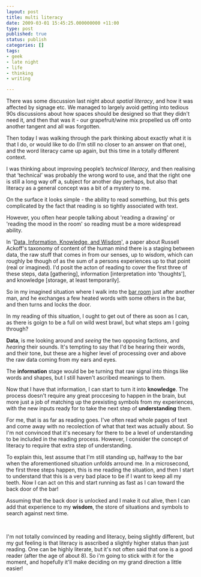 ```yaml
---
layout: post
title: multi literacy
date: 2009-03-01 15:45:25.000000000 +11:00
type: post
published: true
status: publish
categories: []
tags:
- geek
- late night
- life
- thinking
- writing

---
```

<p>There was some discussion last night about <em>spatial literacy</em>,  and how it was affected by signage etc. We managed to largely avoid  getting into tedious 90s discussions about how spaces should be  designed so that they didn't need it, and then that was it - our  grapefruit/wine mix propelled us off onto another tangent and all was  forgotten.</p>
<p>Then  today I was walking through the park thinking about exactly what it is  that I do, or would like to do (I’m still no closer to an answer on  that one), and the word literacy came up again, but this time in a  totally different context.</p>
<p>I was thinking about improving people’s <em>technical literacy</em>,  and then realising that ‘technical’ was probably the wrong word to use,  and that the right one is still a long way off a, subject for another  day perhaps, but also that literacy as a general concept was a bit of a  mystery to me.</p>
<p>On  the surface it looks simple - the ability to read something, but this  gets complicated by the fact that reading is so tightly associated with  text.</p>
<p>However, you often hear people talking about 'reading a drawing' or 'reading the mood in the room' so reading must be a more widespread ability.</p>
<p>In '<a href="http://www.systems-thinking.org/dikw/dikw.htm" target="_blank">Data, Information, Knowledge, and Wisdom</a>', a paper about Russell Ackoff's taxonomy of content of the human mind there is a staging between data, the raw stuff that comes in from our senses, up to wisdom, which can roughly be though of as the sum of a persons experiences up to that point (real or imagined). I'd posit the acton of reading to cover the first three of these steps, data [gathering], information [interpretation into 'thoughts'], and knowledge [storage, at least temporarily].</p>
<p>So in my imagined situation where I walk into the <a href="http://www.youtube.com/watch?v=yK543f0_UKc" target="_blank">bar room</a> just after another man, and he exchanges a few heated words with some others in the bar, and then turns and locks the door. </p>
<p>In my reading of this situation, I ought to get out of there as soon as I can, as there is goign to be a full on wild west brawl, but what steps am I going through?</p>
<p><strong>Data</strong>, is me looking around and <em>seeing</em> the two opposing factions, and <em>hearing</em> their sounds. It's tempting to say that I'd be hearing their words, and their tone, but these are a higher level of processing over and above the raw data coming from my ears and eyes.</p>
<p>The <strong>information</strong> stage would be be turning that raw signal into things like words and shapes, but I still haven't ascribed meanings to them.</p>
<p>Now that I have that information, I can start to turn it into <strong>knowledge</strong>. The process doesn't require any great proccesing to happen in the brain, but more just a job of matching up the prexisting symbols from my experiences, with the new inputs ready for to take the next step of <strong>understanding</strong> them.</p>
<p>For me, that is as far as reading goes. I've often read whole pages of text and come away with no recolection of what that text was actually about. So I'm not convinced that it's necesary for there to be a level of understanding to be included in the reading process. However, I consider the concept of literacy to require that extra step of understanding. </p>
<p>To explain this, lest assume that I'm still standing up, halfway to the bar when the aforementioned situation unfolds arround me. In a microsecond, the first three steps happen, this is me reading the situation, and then I start to understand that this is a very bad place to be if I want to keep all my teeth. Now I can act on this and start running as fast as I can toward the back door of the bar!</p>
<p>Assuming that the back door is unlocked and I make it out alive, then I can add that experience to my <strong>wisdom</strong>, the store of situations and symbols to search against next time.</p>
<p>&nbsp;</p>
<p>I'm not totally convinced by reading and literacy, being slightly different, but my gut feeling is that literacy is asscribed a slightly higher status than just reading. One can be highly literate, but it's not often said that one is a good reader (after the age of about 8). So i'm going to stick with it for the moment, and hopefully it'll make deciding on my grand direction a little easier!</p>
